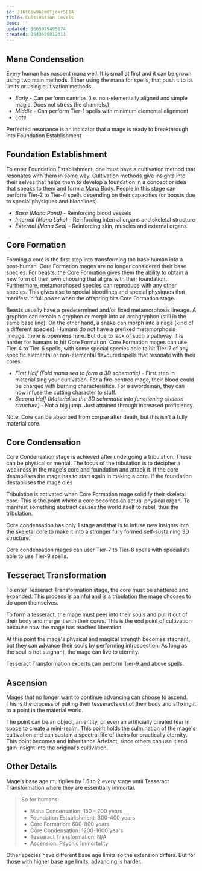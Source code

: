 ```yaml
---
id: J16tCsw9ACm0TjckrSE1A
title: Cultivation Levels
desc: ''
updated: 1665079495174
created: 1643658012311
---
```


## Mana Condensation

Every human has nascent mana well. It is small at first and it can be grown using two main methods. Either using the mana for spells, that push it to its limits or using cultivation methods.

- _Early_ - Can perform cantrips (i.e. non-elementally aligned and simple magic. Does not stress the channels.)
- _Middle_ - Can perform Tier-1 spells with minimum elemental alignment
- _Late_

Perfected resonance is an indicator that a mage is ready to breakthrough into Foundation Establishment

## Foundation Establishment

To enter Foundation Establishment, one must have a cultivation method that resonates with them in some way. Cultivation methods give insights into their selves that helps them to develop a foundation in a concept or idea that speaks to them and form a Mana Body. People in this stage can perform Tier-2 to Tier-4 spells depending on their capacities (or boosts due to special physiques and bloodlines).

- _Base (Mana Pond)_ - Reinforcing blood vessels
- _Internal (Mana Lake)_ - Reinforcing internal organs and skeletal structure
- _External (Mana Sea)_ - Reinforcing skin, muscles and external organs


## Core Formation

Forming a core is the first step into transforming the base human into a post-human. Core Formation mages are no longer considered their base species. For beasts, the Core Formation gives them the ability to obtain a new form of their own choosing that aligns with their foundation. Furthermore, metamorphosed species can reproduce with any other species. This gives rise to special bloodlines and special physiques that manifest in full power when the offspring hits Core Formation stage.

Beasts usually have a predetermined and/or fixed metamorphosis lineage. A gryphon can remain a gryphon or morph into an archgryphon (still in the same base line). On the other hand, a snake can morph into a naga (kind of a different species). Humans do not have a prefixed metamorphosis lineage, there is openness here. But due to lack of such a pathway, it is harder for humans to hit Core Formation. Core Formation mages can use Tier-4 to Tier-6 spells, with some special species able to hit Tier-7 of any specific elemental or non-elemental flavoured spells that resonate with their cores.

- _First Half (Fold mana sea to form a 3D schematic)_ - First step in materialising your cultivation. For a fire-centred mage, their blood could be charged with burning characteristics. For a swordsman, they can now infuse the cutting character to stuff.
- _Second Half (Materialise the 3D schematic into functioning skeletal structure)_ - Not a big jump. Just attained through increased proficiency.


Note: Core can be absorbed from corpse after death, but this isn't a fully material core.


## Core Condensation

Core Condensation stage is achieved after undergoing a tribulation. These can be physical or mental. The focus of the tribulation is to decipher a weakness in the mage's core and foundation and attack it. If the core destabilises the mage has to start again in making a core. If the foundation destabilises the mage dies

Tribulation is activated when Core Formation mage solidify their skeletal core. This is the point where a core becomes an actual physical organ. To manifest something abstract causes the world itself to rebel, thus the tribulation.

Core condensation has only 1 stage and that is to infuse new insights into the skeletal core to make it into a stronger fully formed self-sustaining 3D structure.

Core condensation mages can user Tier-7 to Tier-8 spells with specialists able to use Tier-9 spells.


## Tesseract Transformation

To enter Tesseract Transformation stage, the core must be shattered and expanded. This process is painful and is a tribulation the mage chooses to do upon themselves. 

To form a tesseract, the mage must peer into their souls and pull it out of their body and merge it with their cores. This is the end point of cultivation because now the mage has reached liberation.

At this point the mage's physical and magical strength becomes stagnant, but they can advance their souls by performing introspection. As long as the soul is not stagnant, the mage can live to eternity.

Tesseract Transformation experts can perform Tier-9 and above spells.

## Ascension

Mages that no longer want to continue advancing can choose to ascend. This is the process of pulling their tesseracts out of their body and affixing it to a point in the material world.

The point can be an object, an entity, or even an artificially created tear in space to create a mini-realm. This point holds the culmination of the mage's cultivation and can sustain a spectral life of theirs for practically eternity. This point becomes and Inheritance Artefact, since others can use it and gain insight into the original's cultivation.

## Other Details
Mage’s base age multiplies by 1.5 to 2 every stage until Tesseract Transformation where they are essentially immortal.

> So for humans:
> - Mana Condensation: 150 - 200 years
> - Foundation Establishment: 300-400 years
> - Core Formation: 600-800 years
> - Core Condensation: 1200-1600 years
> - Tesseract Transformation: N/A
> - Ascension: Psychic Immortality

Other species have different base age limits so the extension differs. But for those with higher base age limits, advancing is harder.